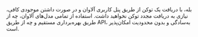<p>بله، با دریافت یک توکن از طریق پنل کاربری آلاوان و در صورت داشتن موجودی کافی، نیازی به دریافت مجدد توکن نخواهید داشت. استفاده از تمامی مدل‌های آلاوان، چه از طریق بهره‌برداری مستقیم و چه از طریق API، به‌سادگی و بدون محدودیت امکان‌پذیر است.</p>